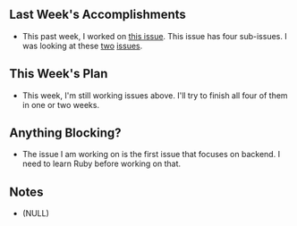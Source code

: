 ## Last Week's Accomplishments

- This past week, I worked on [this issue](https://github.com/YACS-RCOS/yacs/issues/398). This issue has four sub-issues.
I was looking at these [two](https://github.com/YACS-RCOS/yacs/issues/279) [issues](https://github.com/YACS-RCOS/yacs/issues/280).

## This Week's Plan

- This week, I'm still working issues above. I'll try to finish all four of them in one or two weeks. 

## Anything Blocking?

- The issue I am working on is the first issue that focuses on backend. I need to learn Ruby before working on that.

## Notes

- (NULL)
